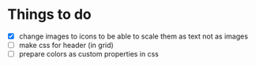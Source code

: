 # Things to do

-   [x] change images to icons to be able to scale them as text not as images
-   [ ] make css for header (in grid)
-   [ ] prepare colors as custom properties in css
